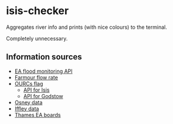 # isis-checker

Aggregates river info and prints (with nice colours) to the terminal.

Completely unnecessary.

## Information sources

- [EA flood monitoring API](https://environment.data.gov.uk/flood-monitoring/doc/reference)
- [Farmour flow rate](http://www.gaugemap.co.uk/#!Map/Summary/1001/1037)
- [OURCs flag](https://ourcs.co.uk/information/flags/)
    + [API for Isis](https://ourcs.co.uk/api/flags/status/isis/)
    + [API for Godstow](https://ourcs.co.uk/api/flags/status/godstow/)
- [Osney data](https://flood-warning-information.service.gov.uk/station/7057?direction=d)
- [Iffley data](https://flood-warning-information.service.gov.uk/station/7072?direction=u)
- [Thames EA boards](http://riverconditions.environment-agency.gov.uk/)
